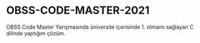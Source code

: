 # OBSS-CODE-MASTER-2021
OBSS Code Master Yarışmasında üniversite içerisinde 1. olmamı sağlayan C dilinde yaptığım çözüm.
